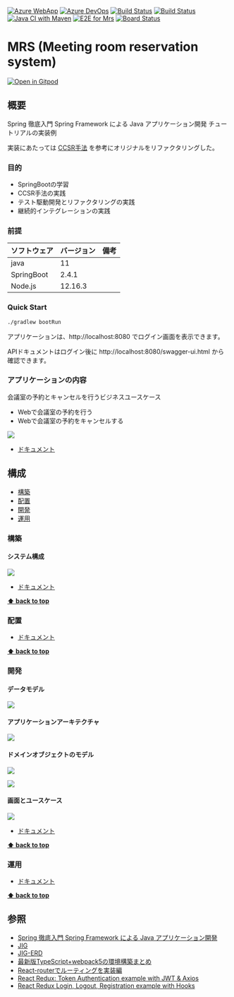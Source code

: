 [![Azure WebApp](https://img.shields.io/badge/Azure_WebApp-app--mrs-blue)](http://app-mrs.azurewebsites.net/)
[![Azure DevOps](https://img.shields.io/badge/AzureDevOps-Mrs-blue)](https://dev.azure.com/k2works/Mrs)
[![Build Status](https://dev.azure.com/k2works/mrs/_apis/build/status/CI-Mrs?branchName=master)](https://dev.azure.com/k2works/mrs/_build/latest?definitionId=17&branchName=master)
[![Build Status](https://dev.azure.com/k2works/mrs/_apis/build/status/CI-Mrs?branchName=develop)](https://dev.azure.com/k2works/mrs/_build/latest?definitionId=17&branchName=develop)
[![Java CI with Maven](https://github.com/k2works/mrs/workflows/Java%20CI%20with%20Maven/badge.svg)](https://github.com/k2works/mrs)
[![E2E for Mrs](https://img.shields.io/endpoint?url=https://dashboard.cypress.io/badge/simple/qip2k6&style=flat&logo=cypress)](https://dashboard.cypress.io/projects/qip2k6/runs)
[![Board Status](https://dev.azure.com/k2works/3c318163-9bbf-485c-befa-255f12ace93d/8924d8db-611f-47cf-9540-b520ce3eb7d6/_apis/work/boardbadge/e14aba0e-1175-4c3e-bb02-c158561038a2)](https://dev.azure.com/k2works/3c318163-9bbf-485c-befa-255f12ace93d/_boards/board/t/8924d8db-611f-47cf-9540-b520ce3eb7d6/Microsoft.FeatureCategory/)
# MRS (Meeting room reservation system)

[![Open in Gitpod](https://gitpod.io/button/open-in-gitpod.svg)](https://gitpod.io/#https://github.com/k2works/mrs)

## 概要

Spring 徹底入門 Spring Framework による Java アプリケーション開発 チュートリアルの実装例

実装にあたっては [CCSR手法](https://masuda220.hatenablog.com/entry/2020/05/27/103750) を参考にオリジナルをリファクタリングした。

### 目的

- SpringBootの学習
- CCSR手法の実践
- テスト駆動開発とリファクタリングの実践
- 継続的インテグレーションの実践

### 前提

| ソフトウェア | バージョン | 備考 |
| :----------- | :--------- | :--- |
| java         | 11         |      |
| SpringBoot   | 2.4.1      |      |
| Node.js      | 12.16.3    |      |

### Quick Start

```bash
./gradlew bootRun
```

アプリケーションは、http://localhost:8080 でログイン画面を表示できます。

APIドキュメントはログイン後に http://localhost:8080/swagger-ui.html から確認できます。

### アプリケーションの内容

会議室の予約とキャンセルを行うビジネスユースケース

- Webで会議室の予約を行う
- Webで会議室の予約をキャンセルする

![](./docs/img/diagrams/BusinessUseCase.png)

- [ドキュメント](./docs/Requirement.md)

## 構成

- [構築](#構築)
- [配置](#配置)
- [開発](#開発)
- [運用](#運用)

### 構築

#### システム構成

![](./docs/img/diagrams/SystemArchitecture.png)

- [ドキュメント](./docs/Build.md)

**[⬆ back to top](#構成)**

### 配置

- [ドキュメント](./docs/Ship.md)

**[⬆ back to top](#構成)**

### 開発

#### データモデル

![](./docs/img/erd/jig-erd-detail.png)

#### アプリケーションアーキテクチャ

![](./docs/img/jig/architecture.svg)

#### ドメインオブジェクトのモデル

![](./docs/img/jig/package-relation-depth5.svg)

![](./docs/img/jig/business-rule-relation.svg)

#### 画面とユースケース

![](./docs/img/jig/service-method-call-hierarchy.svg)

- [ドキュメント](./docs/Development.md)

**[⬆ back to top](#構成)**

### 運用

- [ドキュメント](./docs/Run.md)

**[⬆ back to top](#構成)**

## 参照

- [Spring 徹底入門 Spring Framework による Java アプリケーション開発](https://www.amazon.co.jp/dp/B01IEWNLBU/ref=dp-kindle-redirect?_encoding=UTF8&btkr=1)
- [JIG](https://github.com/dddjava/jig)
- [JIG-ERD](https://github.com/irof/jig-erd)
- [最新版TypeScript+webpack5の環境構築まとめ](https://ics.media/entry/16329/)
- [React-routerでルーティングを実装編](https://hirooooo-lab.com/development/react-redux-routing-by-react-router/)
- [React Redux: Token Authentication example with JWT & Axios](https://bezkoder.com/react-redux-jwt-auth/)
- [React Redux Login, Logout, Registration example with Hooks](https://bezkoder.com/react-hooks-redux-login-registration-example/)
